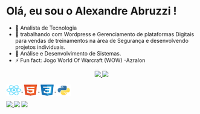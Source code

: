 # Olá, eu sou o Alexandre Abruzzi !

- 🔭 Analista de Tecnologia 
- 🔭 trabalhando com Wordpress e  Gerenciamento de plataformas Digitais para vendas de treinamentos na área de Segurança e desenvolvendo projetos individuais.
- 🌱 Análise e Desenvolvimento de Sistemas.
- ⚡ Fun fact: Jogo World Of Warcraft (WOW) -Azralon

<div align="center">
  <a href="https://github.com/AlexandreAbruzzi">
  <img height="180em" src="https://github-readme-stats.vercel.app/api?username=alexandreabruzzi&show_icons=true&theme=dracula&include_all_commits=true&count_private=true"/>
  <img height="180em" src="https://github-readme-stats.vercel.app/api/top-langs/?username=alexandreabruzzi&layout=compact&langs_count=7&theme=dracula"/>
</div>


<div style="display: inline_block"><br>
  <img align="center" alt="Rafa-React" height="30" width="40" src="https://raw.githubusercontent.com/devicons/devicon/master/icons/react/react-original.svg">
  <img align="center" alt="Rafa-HTML" height="30" width="40" src="https://raw.githubusercontent.com/devicons/devicon/master/icons/html5/html5-original.svg">
  <img align="center" alt="Rafa-CSS" height="30" width="40" src="https://raw.githubusercontent.com/devicons/devicon/master/icons/css3/css3-original.svg">
  <img align="center" alt="Rafa-Python" height="30" width="40" src="https://raw.githubusercontent.com/devicons/devicon/master/icons/python/python-original.svg">


  <a href="https://www.instagram.com/alexandre.abruzzi" target="_blank"><img src="https://img.shields.io/badge/-Instagram-%23E4405F?style=for-the-badge&logo=instagram&logoColor=white">
</a>
<a href = "mailto:contato.alexandreabreu.safety@gmail.com"> <img src="https://img.shields.io/badge/-Gmail-%23333?style=for-the-badge&logo=gmail&logoColor=white" target="_blank"></a>
<a href="https://www.linkedin.com/in/alexandre-abreu-safety/" target="_blank"><img src="https://img.shields.io/badge/-LinkedIn-%230077B5?style=for-the-badge&logo=linkedin&logoColor=white"  target="_blank"></a> 

</div>&nbsp;&nbsp;
 
  

</div>

